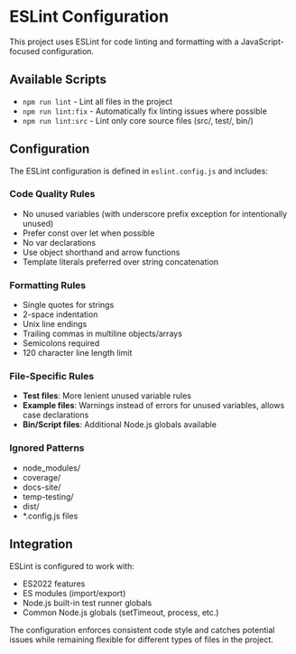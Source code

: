 # ESLint Configuration

This project uses ESLint for code linting and formatting with a JavaScript-focused configuration.

## Available Scripts

- `npm run lint` - Lint all files in the project
- `npm run lint:fix` - Automatically fix linting issues where possible
- `npm run lint:src` - Lint only core source files (src/, test/, bin/)

## Configuration

The ESLint configuration is defined in `eslint.config.js` and includes:

### Code Quality Rules
- No unused variables (with underscore prefix exception for intentionally unused)
- Prefer const over let when possible
- No var declarations
- Use object shorthand and arrow functions
- Template literals preferred over string concatenation

### Formatting Rules
- Single quotes for strings
- 2-space indentation
- Unix line endings
- Trailing commas in multiline objects/arrays
- Semicolons required
- 120 character line length limit

### File-Specific Rules
- **Test files**: More lenient unused variable rules
- **Example files**: Warnings instead of errors for unused variables, allows case declarations
- **Bin/Script files**: Additional Node.js globals available

### Ignored Patterns
- node_modules/
- coverage/
- docs-site/
- temp-testing/
- dist/
- *.config.js files

## Integration

ESLint is configured to work with:
- ES2022 features
- ES modules (import/export)
- Node.js built-in test runner globals
- Common Node.js globals (setTimeout, process, etc.)

The configuration enforces consistent code style and catches potential issues while remaining flexible for different types of files in the project.

